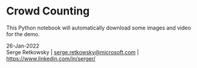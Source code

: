 # Crowd Counting



This Python notebook will automatically download some images and video for the demo.

26-Jan-2022
<br>
Serge Retkowsky | serge.retkowsky@microsoft.com | https://www.linkedin.com/in/serger/
